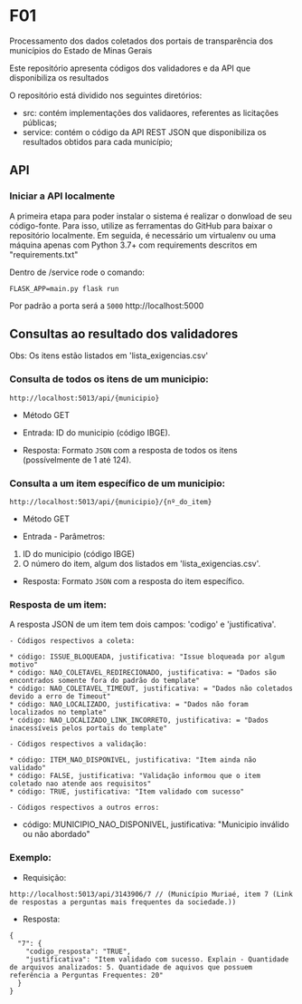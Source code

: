 # F01
Processamento dos dados coletados dos portais de transparência dos municípios do Estado de Minas Gerais

Este repositório apresenta códigos dos validadores e da API que disponibiliza os resultados

O repositório está dividido nos seguintes diretórios:

* src: contém implementações dos validaores, referentes as licitações públicas;
* service: contém o código da API REST JSON que disponibiliza os resultados obtidos para cada município;


## API

### Iniciar a API localmente 
A primeira etapa para poder instalar o sistema é realizar o donwload de seu código-fonte. Para isso, utilize as ferramentas do GitHub para baixar o repositório localmente. Em seguida, é necessário um virtualenv ou uma máquina apenas com Python 3.7+ com requirements descritos em "requirements.txt"

Dentro de /service rode o comando:

<!-- export FLASK_ENV=development -->
```
FLASK_APP=main.py flask run
```

Por padrão a porta será a `5000` http://localhost:5000

## Consultas ao resultado dos validadores

Obs: Os itens estão listados em 'lista_exigencias.csv'

### Consulta de todos os itens de um municipio:

```
http://localhost:5013/api/{municipio}
```
- Método GET

- Entrada: 
    ID do municipio (código IBGE).

- Resposta: Formato `JSON` com a resposta de todos os itens (possívelmente de 1 até 124).

### Consulta a um item específico de um municipio:

```
http://localhost:5013/api/{municipio}/{nº_do_item}
```
- Método GET

- Entrada - Parâmetros: 
 1) ID do municipio (código IBGE)
 2) O número do item, algum dos listados em 'lista_exigencias.csv'.

- Resposta: Formato `JSON` com a resposta do item específico.


### Resposta de um item:

A resposta JSON de um item tem dois campos: 'codigo' e 'justificativa'.

    - Códigos respectivos a coleta:

    * código: ISSUE_BLOQUEADA, justificativa: "Issue bloqueada por algum motivo"
    * código: NAO_COLETAVEL_REDIRECIONADO, justificativa: = "Dados são encontrados somente fora do padrão do template"
    * código: NAO_COLETAVEL_TIMEOUT, justificativa: = "Dados não coletados devido a erro de Timeout"
    * código: NAO_LOCALIZADO, justificativa: = "Dados não foram localizados no template"
    * código: NAO_LOCALIZADO_LINK_INCORRETO, justificativa: = "Dados inacessíveis pelos portais do template"

    - Códigos respectivos a validação:

    * código: ITEM_NAO_DISPONIVEL, justificativa: "Item ainda não validado"
    * código: FALSE, justificativa: "Validação informou que o item coletado nao atende aos requisitos"
    * código: TRUE, justificativa: "Item validado com sucesso"

    - Códigos respectivos a outros erros:

   * código: MUNICIPIO_NAO_DISPONIVEL, justificativa: "Municipio inválido ou não abordado"

### Exemplo:

- Requisição:

```
http://localhost:5013/api/3143906/7 // (Município Muriaé, item 7 (Link de respostas a perguntas mais frequentes da sociedade.))
```

- Resposta:

```
{
  "7": {
    "codigo_resposta": "TRUE", 
    "justificativa": "Item validado com sucesso. Explain - Quantidade de arquivos analizados: 5. Quantidade de aquivos que possuem referência a Perguntas Frequentes: 20"
  }
}
```